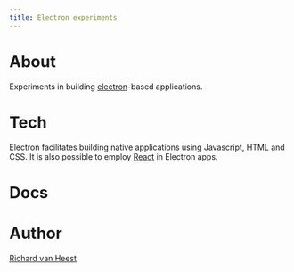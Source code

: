 ```yaml
---
title: Electron experiments
---
```


# About
Experiments in building [electron](https://electronjs.org)-based applications.

# Tech
Electron facilitates building native applications using Javascript, HTML and CSS.
It is also possible to employ [React](https://reactjs.org) in Electron apps.

# Docs

# Author
[Richard van Heest](https://dans.knaw.nl/en/about/organisation-and-policy/staff/heest)
